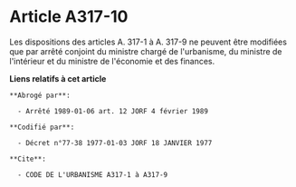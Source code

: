 # Article A317-10

Les dispositions des articles A. 317-1 à A. 317-9 ne peuvent être modifiées que par arrêté conjoint du ministre chargé de
l'urbanisme, du ministre de l'intérieur et du ministre de l'économie et des finances.

**Liens relatifs à cet article**

	**Abrogé par**:

	  - Arrêté 1989-01-06 art. 12 JORF 4 février 1989

	**Codifié par**:

	  - Décret n°77-38 1977-01-03 JORF 18 JANVIER 1977

	**Cite**:

	  - CODE DE L'URBANISME A317-1 à A317-9
